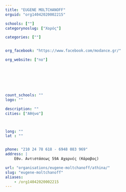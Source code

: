 ```yaml
---
title: "EUGENE MOLTCHANOFF"
orguid: "org14042020002215"

schools: [""]
categorynoslug: ["Χορός"]

categories: [""]


org_facebook: "https://www.facebook.com/modance.gr/"

org_website: ["no"]







count_schools: ""
logo: ""

description: ""
cities: ["Αθήνα"]



long: ""
lat : ""


phone: "210 24 78 618 - 6948 083 969"
address: |
    Εθν. Αντιστάσεως 59Α Αχαρνές (Κάραβος)

url: "organisations/eugene-moltchanoff/athina/"
slug: "eugene-moltchanoff"
aliases:
    - /org14042020002215
---
```



